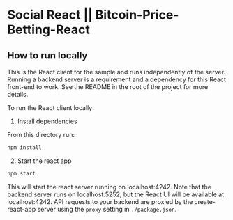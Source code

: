 # Social React || Bitcoin-Price-Betting-React

## How to run locally

This is the React client for the sample and runs independently of the server.
Running a backend server is a requirement and a dependency for this React front-end to work. See the README in the root of the project for more details.

To run the React client locally:

1. Install dependencies

From this directory run:

```sh
npm install
```

2. Start the react app

```sh
npm start
```

This will start the react server running on localhost:4242. Note that the
backend server runs on localhost:5252, but the React UI will be available at
localhost:4242. API requests to your backend are proxied by the
create-react-app server using the `proxy` setting in `./package.json`.
